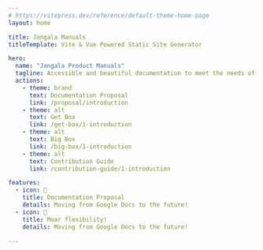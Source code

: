 ```yaml
---
# https://vitepress.dev/reference/default-theme-home-page
layout: home

title: Jangala Manuals
titleTemplate: Vite & Vue Powered Static Site Generator

hero:
  name: "Jangala Product Manuals"
  tagline: Accessible and beautiful documentation to meet the needs of Jangala's partners and beneficiaries.
  actions:
    - theme: brand
      text: Documentation Proposal
      link: /proposal/introduction
    - theme: alt
      text: Get Box
      link: /get-box/1-introduction
    - theme: alt
      text: Big Box
      link: /big-box/1-introduction
    - theme: alt
      text: Contribution Guide
      link: /contribution-guide/1-introduction

features:
  - icon: 📖
    title: Documentation Proposal
    details: Moving from Google Docs to the future!
  - icon: 🦁
    title: Moar flexibility!
    details: Moving from Google Docs to the future!

---
```


